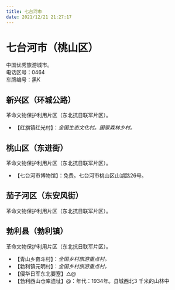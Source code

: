 ```yaml
---
title: 七台河市  
date: 2021/12/21 21:27:17  
---
```

  
# 七台河市（桃山区）  
中国优秀旅游城市。  
电话区号：0464  
车牌编号：黑K  

## 新兴区（环城公路）  
革命文物保护利用片区（东北抗日联军片区）。  
* 【红旗镇红光村】：*全国生态文化村。国家森林乡村。*  

## 桃山区（东进街）  
革命文物保护利用片区（东北抗日联军片区）。  
* 【七台河市博物馆】：免费。七台河市桃山区山湖路26号。  

## 茄子河区（东安风街）  
革命文物保护利用片区（东北抗日联军片区）。  

## 勃利县（勃利镇）  
革命文物保护利用片区（东北抗日联军片区）。  
* 【青山乡奋斗村】：*全国乡村旅游重点村。*  
* 【勃利镇元明村】：*全国乡村旅游重点村。*  
* 【侵华日军东北要塞】△@  
* 【勃利西山仓库遗址】@：年代：1934年。县城西北3 千米的山林中  